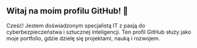 ## Witaj na moim profilu GitHub! 👋

Cześć! Jestem doświadzonym specjalistą IT z pasją do cyberbezpieczeństwa i sztucznej inteligencji. Ten profil GitHub służy jako moje portfolio, gdzie dzielę się projektami, nauką i rozwojem.


<!--
**kamil-iskra/kamil-iskra** is a ✨ _special_ ✨ repository because its `README.md` (this file) appears on your GitHub profile.

Here are some ideas to get you started:

- 🔭 I’m currently working on ...
- 🌱 I’m currently learning ...
- 👯 I’m looking to collaborate on ...
- 🤔 I’m looking for help with ...
- 💬 Ask me about ...
- 📫 How to reach me: ...
- 😄 Pronouns: ...
- ⚡ Fun fact: ...
-->
